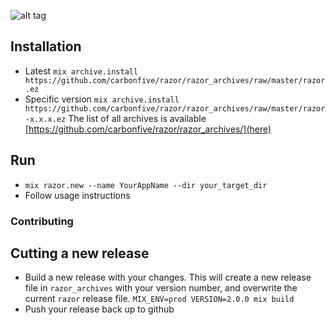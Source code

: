 ![alt tag](https://github.com/craiglyons/razor/blob/master/static/logo_tmp.jpg)

## Installation
* Latest
  `mix archive.install https://github.com/carbonfive/razor/razor_archives/raw/master/razor.ez`
* Specific version
  `mix archive.install https://github.com/carbonfive/razor/razor_archives/raw/master/razor-x.x.x.ez`
  The list of all archives is available [https://github.com/carbonfive/razor/razor_archives/](here)
  
## Run
* `mix razor.new --name YourAppName --dir your_target_dir`
* Follow usage instructions

### Contributing 
## Cutting a new release

* Build a new release with your changes.  This will create a new release file in `razor_archives` with your version number, and overwrite the current `razor` release file.
  `MIX_ENV=prod VERSION=2.0.0 mix build`
* Push your release back up to github
